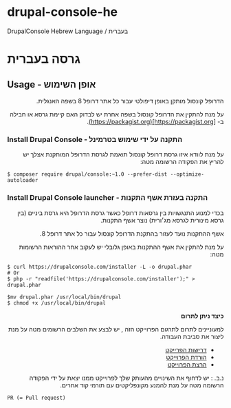 
# drupal-console-he
DrupalConsole Hebrew Language / בעברית

# גרסה בעברית

## Usage -  אופן השימוש
<div dir="rtl" align="right" style="direction:rtl;text-align:right;">
הדרופל קונסול מותקן באופן דיפולטי עבור כל אתר דרופל 8 בשפה האנגלית.

על מנת להתקין את הדרופל קונסול בשפה אחרת יש לבדוק האם קיימת גרסא או חבילה ב- [https://packagist.org](https://packagist.org).
</div>

### Install Drupal Console - התקנה על ידי שימוש בטרמינל
<div dir="rtl" align="right" style="direction:rtl;text-align:right;">
על מנת לוודא איזו גרסת דרופל קונסול תואמת לגרסת הדרופל המותקנת אצלך יש להריץ את הפקודה הרשומה מטה:
</div>

```
$ composer require drupal/console:~1.0 --prefer-dist --optimize-autoloader
```

### Install Drupal Console launcher - התקנה בעזרת אשף התקנות
<div dir="rtl" align="right" style="direction:rtl;text-align:right;">
בכדי למנוע התנגשויות בין גרסאות דרופל כאשר גרסת הדרופל היא גרסת ביניים (בין גרסא מינורית לגרסא מג׳ורית) נוצר אשף התקנות.

אשף ההתקנות נועד לעזור בהתקנת הדרופל קונסול עבור כל אתר דרופל 8.

 על מנת להתקין את אשף ההתקנות באופן גלובלי יש לעקוב אחר ההוראות הרשומות מטה:
</div>

```
$ curl https://drupalconsole.com/installer -L -o drupal.phar
# Or
$ php -r "readfile('https://drupalconsole.com/installer');" > drupal.phar

$mv drupal.phar /usr/local/bin/drupal
$ chmod +x /usr/local/bin/drupal
```

<div dir="rtl" align="right" style="direction:rtl;text-align:right;">
<strong>כיצד ניתן לתרום </strong>

למעוניינים לתרום לתרגום הפרוייקט הזה , יש לבצע את השלבים הרשומים מטה על מנת ליצור את סביבת העבודה.


- [דרישות הפרייקט](https://docs.drupalconsole.com/en/contributing/project-requirements.html)
- [הורדת הפרוייקט](https://docs.drupalconsole.com/en/contributing/getting-the-project.html)
- [הרצת הפרוייקט](https://docs.drupalconsole.com/en/contributing/running-the-project.html)

 נ.ב. : יש לדחוף את השינויים מהעותק שלך לפרוייקט ממנו יצאת על ידי הפקודה הרשומה מטה
 על מנת להמנע מקונפליקטים עם תורמי קוד אחרים.
 </div>

 ```PR (= Pull request)```